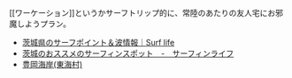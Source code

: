 [[ワーケーション]]というかサーフトリップ的に、常陸のあたりの友人宅にお邪魔しようプラン。

- [茨城県のサーフポイント＆波情報｜Surf life](https://www.surf-life.blue/surf/spots/%E8%8C%A8%E5%9F%8E%E7%9C%8C/)
- [茨城のおススメのサーフィンスポット　-　サーフィンライフ](http://nosurfing-nolife.com/spot/ibaraki.html)
- [豊岡海岸(東海村)](https://www.manpuku.co.jp/bbq_ibaraki/spot/archives/1566)